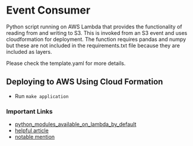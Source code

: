 # Event Consumer

Python script running on AWS Lambda that provides the functionality of reading from and writing to S3.
This is invoked from an S3 event and uses cloudformation for deployment. The function requires pandas and numpy but these are not included in the requirements.txt file because they are included as layers.

Please check the template.yaml for more details.

## Deploying to AWS Using Cloud Formation

- Run ```make application```


### Important Links
- [python_modules_available_on_lambda_by_default](https://gist.github.com/gene1wood/4a052f39490fae00e0c3#file-all_aws_lambda_modules_python3-6-txt)
- [helpful article](https://towardsdatascience.com/introduction-to-amazon-lambda-layers-and-boto3-using-python3-39bd390add17)
- [notable mention](https://korniichuk.medium.com/lambda-with-pandas-fd81aa2ff25e)